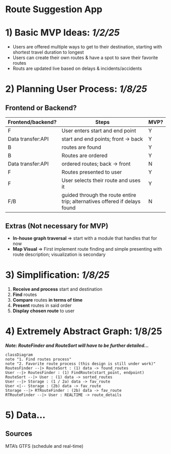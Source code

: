 # Route Suggestion App

# 1) Basic MVP Ideas: _1/2/25_

-   Users are offered multiple ways to get to their destination, starting with shortest travel duration to longest
-   Users can create their own routes & have a spot to save their favorite routes
-   Routs are updated live based on delays & incidents/accidents

# 2) Planning User Process: _1/8/25_

## Frontend or Backend?

| Frontend/backend? | Steps                                                                      | MVP? |
| ----------------- | -------------------------------------------------------------------------- | ---- |
| F                 | User enters start and end point                                            | Y    |
| Data transfer:API | start and end points; front → back                                         | Y    |
| B                 | routes are found                                                           | Y    |
| B                 | Routes are ordered                                                         | Y    |
| Data transfer:API | ordered routes; back → front                                               | N    |
| F                 | Routes presented to user                                                   | Y    |
| F                 | User selects their route and uses it                                       | Y    |
| F/B               | guided through the route entire trip; alternatives offered if delays found | N    |

## Extras (Not necessary for MVP)

-   **In-house graph traversal** ⇒ start with a module that handles that for now
-   **Map Visual** ⇒ First implement route finding and simple presenting with route description; visualization is secondary

# 3) Simplification: _1/8/25_

1. **Receive and process** start and destination
2. **Find** routes
3. **Compare** routes **in terms of time**
4. **Present** routes in said order
5. **Display chosen route** to user

# 4) Extremely Abstract Graph: 1/8/25

**_Note: RouteFinder and RouteSort will have to be further detailed…_**

```mermaid
classDiagram
note "1. Find routes process"
note "2. Favorite route process (this design is still under work)"
RoutesFinder --|> RouteSort : (1) data -> found_routes
User --|> RoutesFinder : (1) FindRoute(start_point, endpoint)
RouteSort --|> User : (1) data -> sorted_routes
User --|> Storage : (1 / 2a) data -> fav_route
User <|-- Storage : (2b) data -> fav_route
Storage --|> RTRouteFinder : (2b) data -> fav_route
RTRouteFinder --|> User : REALTIME -> route_details
```

# 5) Data…

## Sources

MTA’s GTFS (schedule and real-time)
